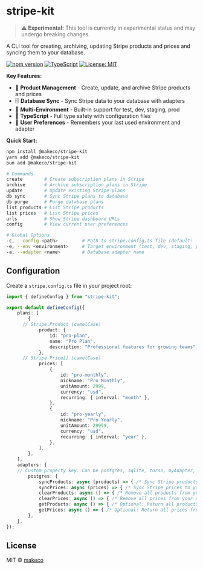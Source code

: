 # stripe-kit

> **⚠️ Experimental:** This tool is currently in experimental status and may undergo breaking changes.

A CLI tool for creating, archiving, updating Stripe products and prices and syncing them to your database.

[![npm version](https://badge.fury.io/js/%40makeco%2Fstripe-kit.svg)](https://badge.fury.io/js/%40makeco%2Fstripe-kit)
[![TypeScript](https://img.shields.io/badge/TypeScript-5.0+-blue.svg)](https://www.typescriptlang.org/)
[![License: MIT](https://img.shields.io/badge/License-MIT-yellow.svg)](https://opensource.org/licenses/MIT)

**Key Features:**

- 🛒 **Product Management** - Create, update, and archive Stripe products and prices
- 🗄️ **Database Sync** - Sync Stripe data to your database with adapters
- 🌱 **Multi-Environment** - Built-in support for test, dev, staging, prod
- 📝 **TypeScript** - Full type safety with configuration files
- 🔧 **User Preferences** - Remembers your last used environment and adapter

**Quick Start:**

```bash
npm install @makeco/stripe-kit
yarn add @makeco/stripe-kit
bun add @makeco/stripe-kit
```

```bash
# Commands
create        # Create subscription plans in Stripe
archive       # Archive subscription plans in Stripe
update        # Update existing Stripe plans
db sync       # Sync Stripe plans to database
db purge      # Purge database plans
list products # List Stripe products
list prices   # List Stripe prices
urls          # Show Stripe dashboard URLs
config        # View current user preferences

# Global Options
-c, --config <path>         # Path to stripe.config.ts file (default: ./stripe.config.ts)
-e, --env <environment>     # Target environment (test, dev, staging, prod)
-a, --adapter <name>        # Database adapter name
```

## Configuration

Create a `stripe.config.ts` file in your project root:

```typescript
import { defineConfig } from "stripe-kit";

export default defineConfig({
	plans: [
		{
      // Stripe.Product (camelCase)
			product: {
				id: "pro-plan",
				name: "Pro Plan",
				description: "Professional features for growing teams",
			},
      // Stripe.Price[] (camelCase)
			prices: [
				{
					id: "pro-monthly",
					nickname: "Pro Monthly",
					unitAmount: 2999,
					currency: "usd",
					recurring: { interval: "month" },
				},
				{
					id: "pro-yearly",
					nickname: "Pro Yearly",
					unitAmount: 29999,
					currency: "usd",
					recurring: { interval: "year" },
				},
			],
		},
	],
	adapters: {
    // Custom property key. Can be postgres, sqlite, turso, myAdapter, etc.
		postgres: {
			syncProducts: async (products) => { /* Sync Stripe products to your database */ },
			syncPrices: async (prices) => { /* Sync Stripe prices to your database */ },
			clearProducts: async () => { /* Remove all products from your database */ },
			clearPrices: async () => { /* Remove all prices from your database */ },
			getProducts: async () => { /* Optional: Return all products from your database */ },
			getPrices: async () => { /* Optional: Return all prices from your database */ }
		},
	},
});
```

## License

MIT © [makeco](https://github.com/makeco-labs)
